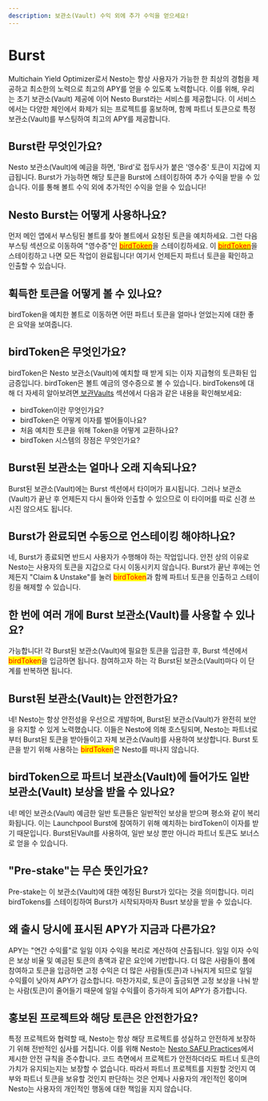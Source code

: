 ```yaml
---
description: 보관소(Vault) 수익 외에 추가 수익을 얻으세요!
---
```


# Burst

Multichain Yield Optimizer로서 Nesto는 항상 사용자가 가능한 한 최상의 경험을 제공하고 최소한의 노력으로 최고의 APY를 얻을 수 있도록 노력합니다. 이를 위해, 우리는 초기 보관소(Vault) 제공에 이어 Nesto Burst라는 서비스를 제공합니다. 이 서비스에서는 다양한 체인에서 화제가 되는 프로젝트를 홍보하며, 함께 파트너 토큰으로 특정 보관소(Vault)를 부스팅하여 최고의 APY를 제공합니다.

## Burst란 무엇인가요?

Nesto 보관소(Vault)에 예금을 하면, 'Bird'로 접두사가 붙은 '영수증' 토큰이 지갑에 지급됩니다. Burst가 가능하면 해당 토큰을 Burst에 스테이킹하여 추가 수익을 받을 수 있습니다. 이를 통해 볼트 수익 외에 추가적인 수익을 얻을 수 있습니다!

## Nesto Burst는 어떻게 사용하나요?

먼저 메인 앱에서 부스팅된 볼트를 찾아 볼트에서 요청된 토큰을 예치하세요. 그런 다음 부스팅 섹션으로 이동하여 "영수증"인 [<mark style="color:red;">birdToken</mark>](undefined-1.md#birdtoken)을 스테이킹하세요. 이 [<mark style="color:red;">birdToken</mark>](undefined-1.md#birdtoken)을 스테이킹하고 나면 모든 작업이 완료됩니다! 여기서 언제든지 파트너 토큰을 확인하고 인출할 수 있습니다.

## 휙득한 토큰을 어떻게 볼 수 있나요?

birdToken을 예치한 볼트로 이동하면 어떤 파트너 토큰을 얼마나 얻었는지에 대한 좋은 요약을 보여줍니다.

## birdToken은 무엇인가요?

birdToken은 Nesto 보관소(Vault)에 예치할 때 받게 되는 이자 지급형의 토큰화된 입금증입니다. birdToken은 볼트 예금의 영수증으로 볼 수 있습니다. birdTokens에 대해 더 자세히 알아보려면[ 보관Vaults](vaults.md) 섹션에서 다음과 같은 내용을 확인해보세요:

* birdToken이란 무엇인가요?
* birdToken은 어떻게 이자를 벌어들이나요?
* 처음 예치한 토큰을 위해 Token을 어떻게 교환하나요?
* birdToken 시스템의 장점은 무엇인가요?

## Burst된 보관소는 얼마나 오래 지속되나요?

Burst된 보관소(Vault)에는 Burst 섹션에서 타이머가 표시됩니다. 그러나 보관소(Vault)가 끝난 후 언제든지 다시 돌아와 인출할 수 있으므로 이 타이머를 따로 신경 쓰시진 않으셔도 됩니다.

## Burst가 완료되면 수동으로 언스테이킹 해야하나요?

네, Burst가 종료되면 반드시 사용자가 수행해야 하는 작업입니다. 안전 상의 이유로 Nesto는 사용자의 토큰을 지갑으로 다시 이동시키지 않습니다. Burst가 끝난 후에는 언제든지 "Claim & Unstake"를 눌러 <mark style="color:red;">birdToken</mark>과 함께 파트너 토큰을 인출하고 스테이킹을 해제할 수 있습니다.

## 한 번에 여러 개에 Burst 보관소(Vault)를 사용할 수 있나요?

가능합니다! 각 Burst된 보관소(Vault)에 필요한 토큰을 입금한 후, Burst 섹션에서 <mark style="color:red;">birdToken</mark>을 입금하면 됩니다. 참여하고자 하는 각 Burst된 보관소(Vault)마다 이 단계를 반복하면 됩니다.

## Burst된 보관소(Vault)는 안전한가요?

네! Nesto는 항상 안전성을 우선으로 개발하며, Burst된 보관소(Vault)가 완전히 보안을 유지할 수 있게 노력했습니다. 이들은 Nesto에 의해 호스팅되며, Nesto는 파트너로부터 Burst된 토큰을 받아들이고 자체 보관소(Vault)를 사용하여 보상합니다. Burst 토큰을 받기 위해 사용하는 <mark style="color:red;">birdToken</mark>은 Nesto를 떠나지 않습니다.

## birdToken으로 파트너 보관소(Vault)에 들어가도 일반 보관소(Vault) 보상을 받을 수 있나요?

네! 메인 보관소(Vault) 예금한 일반 토큰들은 일반적인 보상을 받으며 평소와 같이 복리화됩니다. 이는 Launchpool Burst에 참여하기 위해 예치하는 birdToken이 이자를 받기 때문입니다. Burst된Vault를 사용하여, 일반 보상 뿐만 아니라 파트너 토큰도 보너스로 얻을 수 있습니다.

## "Pre-stake"는 무슨 뜻인가요?

Pre-stake는 이 보관소(Vault)에 대한 예정된 Burst가 있다는 것을 의미합니다. 미리 birdTokens를 스테이킹하여 Burst가 시작되자마자 Busrt 보상을 받을 수 있습니다.

## 왜 출시 당시에 표시된 APY가 지금과 다른가요?

APY는 "연간 수익률"로 일일 이자 수익을 복리로 계산하여 산출됩니다. 일일 이자 수익은 보상 비율 및 예금된 토큰의 총액과 같은 요인에 기반합니다. 더 많은 사람들이 풀에 참여하고 토큰을 입금하면 고정 수익은 더 많은 사람들(토큰)과 나눠지게 되므로 일일 수익률이 낮아져 APY가 감소합니다. 마찬가지로, 토큰이 출금되면 고정 보상을 나눠 받는 사람(토큰)이 줄어들기 때문에 일일 수익률이 증가하게 되어 APY가 증가합니다.

## 홍보된 프로젝트와 해당 토큰은 안전한가요?

특정 프로젝트와 협력할 때, Nesto는 항상 해당 프로젝트를 성실하고 안전하게 보장하기 위해 전반적인 심사를 거칩니다. 이를 위해 Nesto는 [Nesto SAFU Practices](../nesto-safu/nesto-amfu.md)에서 제시한 안전 규칙을 준수합니다. 코드 측면에서 프로젝트가 안전하더라도 파트너 토큰의 가치가 유지되는지는 보장할 수 없습니다. 따라서 파트너 프로젝트를 지원할 것인지 여부와 파트너 토큰을 보유할 것인지 판단하는 것은 언제나 사용자의 개인적인 몫이며 Nesto는 사용자의 개인적인 행동에 대한 책임을 지지 않습니다.
